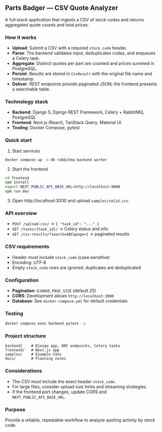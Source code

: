 ## Parts Badger — CSV Quote Analyzer

A full‑stack application that ingests a CSV of stock codes and returns aggregated quote counts and total prices.

### How it works
- **Upload**: Submit a CSV with a required `stock_code` header.
- **Parse**: The backend validates input, deduplicates codes, and enqueues a Celery task.
- **Aggregate**: Distinct quotes per part are counted and prices summed in PostgreSQL.
- **Persist**: Results are stored in `CsvResult` with the original file name and timestamp.
- **Deliver**: REST endpoints provide paginated JSON; the frontend presents a searchable table.

### Technology stack
- **Backend**: Django 5, Django REST Framework, Celery + RabbitMQ, PostgreSQL
- **Frontend**: Next.js (React), TanStack Query, Material UI
- **Tooling**: Docker Compose, pytest

### Quick start
1) Start services
```bash
docker compose up -d db rabbitmq backend worker
```
2) Start the frontend
```bash
cd frontend
npm install
export NEXT_PUBLIC_API_BASE_URL=http://localhost:8000
npm run dev
```
3) Open http://localhost:3000 and upload `samples/valid.csv`.

### API overview
- `POST /upload-csv/` → `{ "task_id": "..." }`
- `GET /tasks/{task_id}/` → Celery status and info
- `GET /csv-results/?search=ABC&page=1` → paginated results

### CSV requirements
- Header must include `stock_code` (case‑sensitive)
- Encoding: UTF‑8
- Empty `stock_code` rows are ignored; duplicates are deduplicated

### Configuration
- **Pagination**: `DJANGO_PAGE_SIZE` (default 25)
- **CORS**: Development allows `http://localhost:3000`
- **Database**: See `docker-compose.yml` for default credentials

### Testing
```bash
docker compose exec backend pytest -q
```

### Project structure
```text
backend/    # Django app, DRF endpoints, Celery tasks
frontend/   # Next.js app
samples/    # Example CSVs
docs/       # Planning notes
```

### Considerations
- The CSV must include the exact header `stock_code`.
- For large files, consider upload size limits and streaming strategies.
- If the frontend port changes, update CORS and `NEXT_PUBLIC_API_BASE_URL`.

### Purpose
Provide a reliable, repeatable workflow to analyze quoting activity by stock code.


